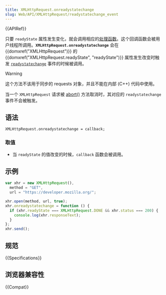 ```yaml
---
title: XMLHttpRequest.onreadystatechange
slug: Web/API/XMLHttpRequest/readystatechange_event
---
```


{{APIRef}}

只要 `readyState` 属性发生变化，就会调用相应的[处理函数](/zh-CN/docs/Web/API/EventHandler)。这个回调函数会被用户线程所调用。**`XMLHttpRequest.onreadystatechange`** 会在 {{domxref("XMLHttpRequest")}} 的{{domxref("XMLHttpRequest.readyState", "readyState")}} 属性发生改变时触发 [`readystatechange`](/zh-CN/docs/Web/API/Document/readystatechange_event) 事件的时候被调用。

> [!WARNING]
> 这个方法不该用于同步的 requests 对象，并且不能在内部 (C++) 代码中使用。

当一个 `XMLHttpRequest` 请求被 [abort()](/zh-CN/docs/Web/API/XMLHttpRequest/abort) 方法取消时，其对应的 `readystatechange` 事件不会被触发。

## 语法

```
XMLHttpRequest.onreadystatechange = callback;
```

### 取值

- 当 `readyState` 的值改变的时候，`callback` 函数会被调用。

## 示例

```js
var xhr = new XMLHttpRequest(),
  method = "GET",
  url = "https://developer.mozilla.org/";

xhr.open(method, url, true);
xhr.onreadystatechange = function () {
  if (xhr.readyState === XMLHttpRequest.DONE && xhr.status === 200) {
    console.log(xhr.responseText);
  }
};
xhr.send();
```

## 规范

{{Specifications}}

## 浏览器兼容性

{{Compat}}
